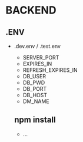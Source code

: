 # BACKEND

## .ENV

- .dev.env / .test.env
    - SERVER_PORT
    - EXPIRES_IN
    - REFRESH_EXPIRES_IN
    - DB_USER
    - DB_PWD
    - DB_PORT
    - DB_HOST
    - DM_NAME
    
    ## npm install
    - ... 